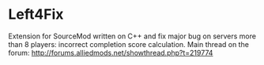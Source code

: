 Left4Fix
========

Extension for SourceMod written on C++ and fix major bug on servers more than 8 players: incorrect completion score calculation.
Main thread on the forum: http://forums.alliedmods.net/showthread.php?t=219774